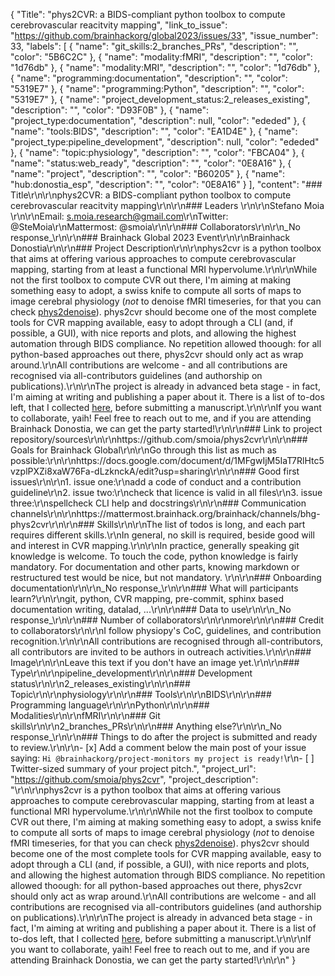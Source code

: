 {
  "Title": "phys2CVR: a BIDS-compliant python toolbox to compute cerebrovascular reacitvity mapping",
  "link_to_issue": "https://github.com/brainhackorg/global2023/issues/33",
  "issue_number": 33,
  "labels": [
    {
      "name": "git_skills:2_branches_PRs",
      "description": "",
      "color": "5B6C2C"
    },
    {
      "name": "modality:fMRI",
      "description": "",
      "color": "1d76db"
    },
    {
      "name": "modality:MRI",
      "description": "",
      "color": "1d76db"
    },
    {
      "name": "programming:documentation",
      "description": "",
      "color": "5319E7"
    },
    {
      "name": "programming:Python",
      "description": "",
      "color": "5319E7"
    },
    {
      "name": "project_development_status:2_releases_existing",
      "description": "",
      "color": "D93F0B"
    },
    {
      "name": "project_type:documentation",
      "description": null,
      "color": "ededed"
    },
    {
      "name": "tools:BIDS",
      "description": "",
      "color": "EA1D4E"
    },
    {
      "name": "project_type:pipeline_development",
      "description": null,
      "color": "ededed"
    },
    {
      "name": "topic:physiology",
      "description": "",
      "color": "FBCA04"
    },
    {
      "name": "status:web_ready",
      "description": "",
      "color": "0E8A16"
    },
    {
      "name": "project",
      "description": "",
      "color": "B60205"
    },
    {
      "name": "hub:donostia_esp",
      "description": "",
      "color": "0E8A16"
    }
  ],
  "content": "### Title\r\n\r\nphys2CVR: a BIDS-compliant python toolbox to compute cerebrovascular reacitvity mapping\r\n\r\n### Leaders \r\n\r\nStefano Moia \r\n\r\nEmail: s.moia.research@gmail.com\r\nTwitter: @SteMoia\r\nMattermost: @smoia\r\n\r\n### Collaborators\r\n\r\n_No response_\r\n\r\n### Brainhack Global 2023 Event\r\n\r\nBrainhack Donostia\r\n\r\n### Project Description\r\n\r\nphys2cvr is a python toolbox that aims at offering various approaches to compute cerebrovascular mapping, starting from at least a functional MRI hypervolume.\r\n\r\nWhile not the first toolbox to compute CVR out there, I'm aiming at making something easy to adopt, a swiss knife to compute all sorts of maps to image cerebral physiology (*not* to denoise fMRI timeseries, for that you can check [phys2denoise](https://github.com/physiopy/phys2denoise)). phys2cvr should become one of the most complete tools for CVR mapping available, easy to adopt through a CLI (and, if possible, a GUI), with nice reports and plots, and allowing the highest automation through BIDS compliance. No repetition allowed thoough: for all python-based approaches out there, phys2cvr should only act as wrap around.\r\nAll contributions are welcome - and all contributions are recognised via all-contributors guidelines (and authorship on publications).\r\n\r\nThe project is already in advanced beta stage - in fact, I'm aiming at writing and publishing a paper about it. There is a list of to-dos left, that I collected [here](https://docs.google.com/document/d/1MFgwIjM5IaT7RlHtc5vzplPXZi8xaW76Fa-dLzknckA/edit?usp=sharing), before submitting a manuscript.\r\n\r\nIf you want to collaborate, yaih! Feel free to reach out to me, and if you are attending Brainhack Donostia, we can get the party started!\r\n\r\n### Link to project repository/sources\r\n\r\nhttps://github.com/smoia/phys2cvr\r\n\r\n### Goals for Brainhack Global\r\n\r\nGo through this list as much as possible:\r\n\r\nhttps://docs.google.com/document/d/1MFgwIjM5IaT7RlHtc5vzplPXZi8xaW76Fa-dLzknckA/edit?usp=sharing\r\n\r\n### Good first issues\r\n\r\n1. issue one:\r\nadd a code of conduct and a contribution guideline\r\n2. issue two:\r\ncheck that licence is valid in all files\r\n3. issue three:\r\nspellcheck CLI help and docstrings\r\n\r\n### Communication channels\r\n\r\nhttps://mattermost.brainhack.org/brainhack/channels/bhg-phys2cvr\r\n\r\n### Skills\r\n\r\nThe list of todos is long, and each part requires different skills.\r\nIn general, no skill is required, beside good will and interest in CVR mapping.\r\n\r\nIn practice, generally speaking git knowledge is welcome. To touch the code, python knowledge is fairly mandatory. For documentation and other parts, knowing markdown or restructured test would be nice, but not mandatory. \r\n\r\n### Onboarding documentation\r\n\r\n_No response_\r\n\r\n### What will participants learn?\r\n\r\ngit, python, CVR mapping, pre-commit, sphinx based documentation writing, datalad, ...\r\n\r\n### Data to use\r\n\r\n_No response_\r\n\r\n### Number of collaborators\r\n\r\nmore\r\n\r\n### Credit to collaborators\r\n\r\nI follow physiopy's CoC, guidelines, and contribution recognition.\r\n\r\nAll contributions are recognised through all-contributors, all contributors are invited to be authors in outreach activities.\r\n\r\n### Image\r\n\r\nLeave this text if you don't have an image yet.\r\n\r\n### Type\r\n\r\npipeline_development\r\n\r\n### Development status\r\n\r\n2_releases_existing\r\n\r\n### Topic\r\n\r\nphysiology\r\n\r\n### Tools\r\n\r\nBIDS\r\n\r\n### Programming language\r\n\r\nPython\r\n\r\n### Modalities\r\n\r\nfMRI\r\n\r\n### Git skills\r\n\r\n2_branches_PRs\r\n\r\n### Anything else?\r\n\r\n_No response_\r\n\r\n### Things to do after the project is submitted and ready to review.\r\n\r\n- [x] Add a comment below the main post of your issue saying: `Hi @brainhackorg/project-monitors my project is ready!`\r\n- [ ] Twitter-sized summary of your project pitch.",
  "project_url": "https://github.com/smoia/phys2cvr",
  "project_description": "\r\n\r\nphys2cvr is a python toolbox that aims at offering various approaches to compute cerebrovascular mapping, starting from at least a functional MRI hypervolume.\r\n\r\nWhile not the first toolbox to compute CVR out there, I'm aiming at making something easy to adopt, a swiss knife to compute all sorts of maps to image cerebral physiology (*not* to denoise fMRI timeseries, for that you can check [phys2denoise](https://github.com/physiopy/phys2denoise)). phys2cvr should become one of the most complete tools for CVR mapping available, easy to adopt through a CLI (and, if possible, a GUI), with nice reports and plots, and allowing the highest automation through BIDS compliance. No repetition allowed thoough: for all python-based approaches out there, phys2cvr should only act as wrap around.\r\nAll contributions are welcome - and all contributions are recognised via all-contributors guidelines (and authorship on publications).\r\n\r\nThe project is already in advanced beta stage - in fact, I'm aiming at writing and publishing a paper about it. There is a list of to-dos left, that I collected [here](https://docs.google.com/document/d/1MFgwIjM5IaT7RlHtc5vzplPXZi8xaW76Fa-dLzknckA/edit?usp=sharing), before submitting a manuscript.\r\n\r\nIf you want to collaborate, yaih! Feel free to reach out to me, and if you are attending Brainhack Donostia, we can get the party started!\r\n\r\n"
}